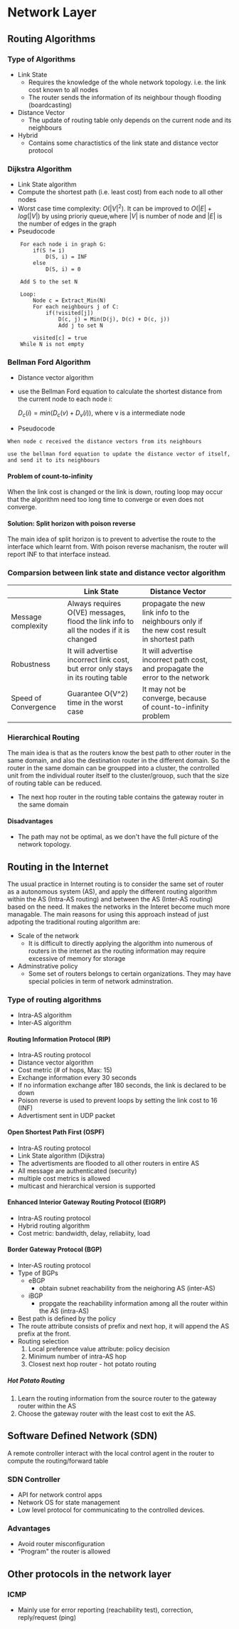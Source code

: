 # Network Layer
## Routing Algorithms
### Type of Algorithms
* Link State
  * Requires the knowledge of the whole network topology. i.e. the link cost known to all nodes
  * The router sends the information of its neighbour though flooding (boardcasting)
* Distance Vector
  *  The update of routing table only depends on the current node and its neighbours 
* Hybrid
  * Contains some charactistics of the link state and distance vector protocol
### Dijkstra Algorithm
* Link State algorithm
* Compute the shortest path (i.e. least cost) from each node to all other nodes
* Worst case time complexity: $O(|V|^2)$. It can be improved to $O(|E| + log(|V|)$ by using prioriy queue,where $|V|$ is number of node and $|E|$ is the number of edges in the graph
* Pseudocode
```
    For each node i in graph G:
        if(S != i)
            D(S, i) = INF
        else
            D(S, i) = 0

    Add S to the set N

    Loop:
        Node c = Extract_Min(N)
        For each neighbours j of C:
            if(!visited[j]) 
                D(c, j) = Min(D(j), D(c) + D(c, j))
                Add j to set N

        visited[c] = true
    While N is not empty
```
### Bellman Ford Algorithm
* Distance vector algorithm
* use the Bellman Ford equation to calculate the shortest distance from the current node to each node i:
  
  $D_c(i) = min(D_c(v) + D_v(i))$, where v is a intermediate node
* Pseudocode
```
When node c received the distance vectors from its neighbours

use the bellman ford equation to update the distance vector of itself, and send it to its neighbours
```
#### Problem of count-to-infinity
When the link cost is changed or the link is down, routing loop may occur that the algorithm need too long time to converge or even does not converge.  

#### Solution: Split horizon with poison reverse
The main idea of split horizon is to prevent to advertise the route to the interface which learnt from. With poison reverse machanism, the router will report INF to that interface instead.

### Comparsion between link state and distance vector algorithm
|                      	| Link State                                                                                	| Distance Vector                                                                             	|   	|   	|
|----------------------	|-------------------------------------------------------------------------------------------	|---------------------------------------------------------------------------------------------	|---	|---	|
| Message complexity   	| Always requires O(VE) messages, flood the link info to all the nodes if it is changed 	| propagate the new link info to the neighbours only if the new cost result in shortest path  	|   	|   	|
| Robustness           	| It will advertise incorrect link cost, but error only stays in its routing table          	| It will advertise incorrect path cost, and propagate the error to the network               	|   	|   	|
| Speed of Convergence 	| Guarantee O(V^2) time in the worst case                                                   	| It may not be converge, because of count-to-infinity problem                                	|   	|   	|

### Hierarchical Routing 
The main idea is that as the routers know the best path to other router in the same domain, and also the destination router in the different domain. So the router in the same domain can be groupped into a cluster, the controlled unit from the individual router itself to the cluster/grouop, such that the size of routing table can be reduced.
* The next hop router in the routing table contains the gateway router in the same domain
#### Disadvantages
* The path may not be optimal, as we don't have the full picture of the network topology.

## Routing in the Internet
The usual practice in Internet routing is to consider the same set of router as a  autonomous system (AS), and apply the different routing algorithm within the AS (Intra-AS routing) and between the AS (Inter-AS routing) based on the need. It makes the networks in the Interet become much more managable.
The main reasons for using this approach instead of just adpoting the traditional routing algorithm are:
* Scale of the network
  * It is difficult to directly applying the algorithm into numerous of routers in the internet as the routing information may require excessive of memory for storage
* Adminstrative policy 
  * Some set of routers belongs to certain organizations. They may have special policies in term of network adminstration.
### Type of routing algorithms
* Intra-AS algorithm
* Inter-AS algorithm
#### Routing Information Protocol (RIP)
* Intra-AS routing protocol
* Distance vector algorithm
* Cost metric (# of hops, Max: 15)
* Exchange information every 30 seconds
* If no information exchange after 180 seconds, the link is declared to be down
* Poison reverse is used to prevent loops by setting the link cost to 16 (INF)
* Advertisment sent in UDP packet
#### Open Shortest Path First (OSPF)
* Intra-AS routing protocol
* Link State algorithm (Dijkstra)
* The advertisments are flooded to all other routers in entire AS
* All message are authenticated (security)
* multiple cost metrics is allowed
* multicast and hierarchical version is supported
####  Enhanced Interior Gateway Routing Protocol (EIGRP)
* Intra-AS routing protocol
* Hybrid routing algorithm
* Cost metric: bandwidth, delay, reliabiity, load
#### Border Gateway Protocol (BGP) 
* Inter-AS routing protocol
* Type of BGPs
  * eBGP
    * obtain subnet reachability from the neighoring AS (inter-AS)
  * iBGP
    * propgate the reachability information among all the router within the AS (intra-AS) 
* Best path is defined by the policy
* The route attribute consists of prefix and next hop, it will append the AS prefix at the front.
* Routing selection
   1. Local preference value attribute: policy decision
   2. Minimum number of intra-AS hop
   3. Closest next hop router - hot potato routing 
##### Hot Potato Routing
1. Learn the routing information from the source router to the gateway router within the AS
2. Choose the gateway router with the least cost to exit the AS.
## Software Defined Network (SDN)
A remote controller interact with the local control agent in the router to compute the routing/forward table
### SDN Controller
* API for network control apps
* Network OS for state management
* Low level protocol for communicating to the controlled devices.
### Advantages
* Avoid router misconfiguration
* "Program" the router is allowed 
## Other protocols in the network layer
### ICMP
* Mainly use for error reporting (reachability test), correction, reply/request (ping)